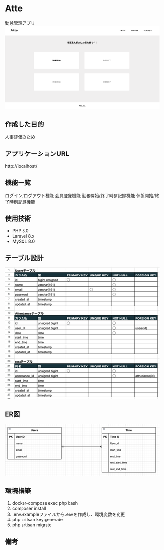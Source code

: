 # Atte
勤怠管理アプリ
![Atte.Sample](Atte.Sample.png)

## 作成した目的
人事評価のため

## アプリケーションURL
http://localhost/

## 機能一覧
ログイン/ログアウト機能
会員登録機能
勤務開始/終了時刻記録機能
休憩開始/終了時刻記録機能

## 使用技術
- PHP 8.0
- Laravel 8.x
- MySQL 8.0

## テーブル設計
![Atte.Table](Atte_Table.png)

## ER図
![Atte.Table](Atte_ER.png)

## 環境構築
1. docker-compose exec php bash
2. composer install
3. .env.exampleファイルから.envを作成し、環境変数を変更
4. php artisan key:generate
5. php artisan migrate

## 備考
